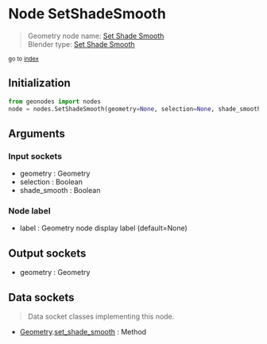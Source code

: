 
# Node SetShadeSmooth

> Geometry node name: [Set Shade Smooth](https://docs.blender.org/manual/en/latest/modeling/geometry_nodes/mesh/set_shade_smooth.html)<br>
  Blender type: [Set Shade Smooth](https://docs.blender.org/api/current/bpy.types.GeometryNodeSetShadeSmooth.html)
  
<sub>go to [index](/docs/index.md)</sub>

## Initialization

```python
from geonodes import nodes
node = nodes.SetShadeSmooth(geometry=None, selection=None, shade_smooth=None, label=None)
```



## Arguments


### Input sockets

- geometry : Geometry
- selection : Boolean
- shade_smooth : Boolean

### Node label

- label : Geometry node display label (default=None)

## Output sockets

- geometry : Geometry

## Data sockets

> Data socket classes implementing this node.
  
  
- [Geometry](/docs/sockets/Geometry.md).[set_shade_smooth](/docs/sockets/Geometry.md#set_shade_smooth) : Method
  
